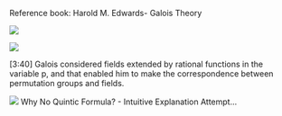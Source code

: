 Reference book: Harold M. Edwards- Galois Theory

![](https://youtu.be/cxNq-hQwvn0)

![](https://youtu.be/pdYe4BKcm74)

[3:40] Galois considered fields extended by rational functions in the variable p, and that enabled him to make the correspondence between permutation groups and fields.

![](https://youtu.be/qOHkF26EKfg)
Why No Quintic Formula? - Intuitive Explanation Attempt...


